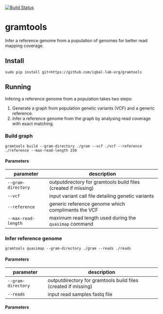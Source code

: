 [![Build Status](https://travis-ci.org/iqbal-lab-org/gramtools.svg?branch=dev)](https://travis-ci.org/iqbal-lab-org/gramtools)

# gramtools
Infer a reference genome from a population of genomes for better read mapping coverage.

## Install
```sudo pip install git+https://github.com/iqbal-lab-org/gramtools```

## Running
Infering a reference genome from a population takes two steps:
1) Generate a graph from population genetic variants (VCF) and a generic reference.
2) Infer a reference genome from the graph by analysing read coverage with exact matching.

### Build graph
```gramtools build --gram-directory ./gram --vcf ./vcf --reference ./reference --max-read-length 150```

#### Parameters
| parameter           | description                                                    |
|---------------------|----------------------------------------------------------------|
| `--gram-directory`  | outputdirectory for gramtools build files (created if missing) |
| `--vcf`             | input variant call file detailing genetic variants             |
| `--reference`       | generic reference genome which compliments the VCF             |
| `--max-read-length` | maximum read length used during the `quasimap` command         |

### Infer reference genome
```gramtools quasimap --gram-directory ./gram --reads ./reads```

#### Parameters
| parameter          | description                                                    |
|--------------------|----------------------------------------------------------------|
| `--gram-directory` | outputdirectory for gramtools build files (created if missing) |
| `--reads`          | input read samples fastq file                                  |

#### Parameters
